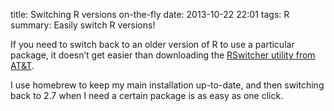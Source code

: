 title: Switching R versions on-the-fly
date: 2013-10-22 22:01
tags: R
summary: Easily switch R versions!

If you need to switch back to an older version of R to use a particular package, it doesn’t get easier than downloading the [RSwitcher utility from AT&T][].

I use homebrew to keep my main installation up-to-date, and then switching back to 2.7 when I need a certain package is as easy as one click.

  [RSwitcher utility from AT&T]: http://r.research.att.com/
